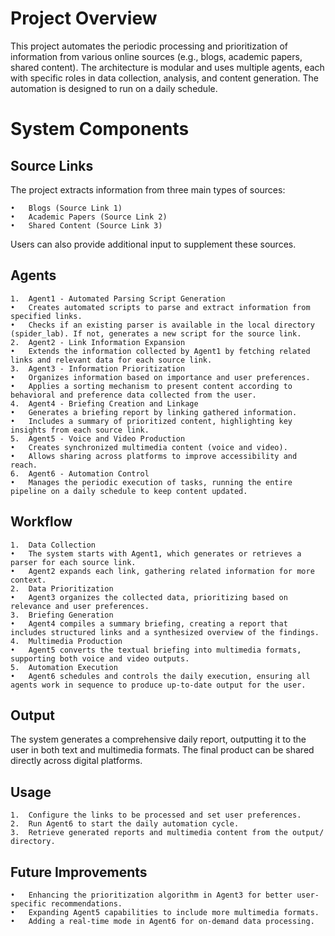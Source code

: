 # Project Overview

This project automates the periodic processing and prioritization of information from various online sources (e.g., blogs, academic papers, shared content). The architecture is modular and uses multiple agents, each with specific roles in data collection, analysis, and content generation. The automation is designed to run on a daily schedule.

# System Components

## Source Links

The project extracts information from three main types of sources:

	•	Blogs (Source Link 1)
	•	Academic Papers (Source Link 2)
	•	Shared Content (Source Link 3)

Users can also provide additional input to supplement these sources.

## Agents

	1.	Agent1 - Automated Parsing Script Generation
	•	Creates automated scripts to parse and extract information from specified links.
	•	Checks if an existing parser is available in the local directory (spider_lab). If not, generates a new script for the source link.
	2.	Agent2 - Link Information Expansion
	•	Extends the information collected by Agent1 by fetching related links and relevant data for each source link.
	3.	Agent3 - Information Prioritization
	•	Organizes information based on importance and user preferences.
	•	Applies a sorting mechanism to present content according to behavioral and preference data collected from the user.
	4.	Agent4 - Briefing Creation and Linkage
	•	Generates a briefing report by linking gathered information.
	•	Includes a summary of prioritized content, highlighting key insights from each source link.
	5.	Agent5 - Voice and Video Production
	•	Creates synchronized multimedia content (voice and video).
	•	Allows sharing across platforms to improve accessibility and reach.
	6.	Agent6 - Automation Control
	•	Manages the periodic execution of tasks, running the entire pipeline on a daily schedule to keep content updated.

## Workflow

	1.	Data Collection
	•	The system starts with Agent1, which generates or retrieves a parser for each source link.
	•	Agent2 expands each link, gathering related information for more context.
	2.	Data Prioritization
	•	Agent3 organizes the collected data, prioritizing based on relevance and user preferences.
	3.	Briefing Generation
	•	Agent4 compiles a summary briefing, creating a report that includes structured links and a synthesized overview of the findings.
	4.	Multimedia Production
	•	Agent5 converts the textual briefing into multimedia formats, supporting both voice and video outputs.
	5.	Automation Execution
	•	Agent6 schedules and controls the daily execution, ensuring all agents work in sequence to produce up-to-date output for the user.

## Output

The system generates a comprehensive daily report, outputting it to the user in both text and multimedia formats. The final product can be shared directly across digital platforms.

## Usage

	1.	Configure the links to be processed and set user preferences.
	2.	Run Agent6 to start the daily automation cycle.
	3.	Retrieve generated reports and multimedia content from the output/ directory.

## Future Improvements

	•	Enhancing the prioritization algorithm in Agent3 for better user-specific recommendations.
	•	Expanding Agent5 capabilities to include more multimedia formats.
	•	Adding a real-time mode in Agent6 for on-demand data processing.

